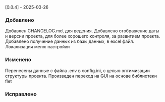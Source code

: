 [0.0.4] - 2025-03-26
### Добавлено
Добавлен CHANGELOG.md, для ведения.
Добавлено отображение даты и версии проекта, для более хорошего контроля, за развитием проекта.
Добавлено получение данных из базы данных, в excel файл.
Локализация меню настройки

### Изменено
Перенесены данные с файла .env в config.ini, с целью оптимизации структуры проекта. 
Произведен переход на GUI на основе библиотеки flet

### Исправлено